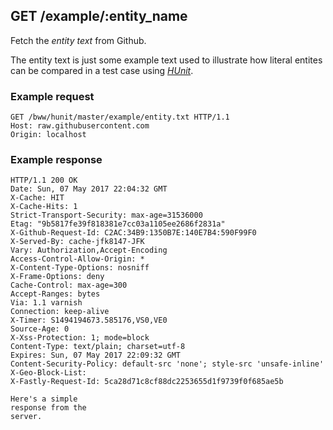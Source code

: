 ## GET /example/:entity_name
Fetch the *entity text* from Github.

The entity text is just some example text used to illustrate how literal
entites can be compared in a test case using [*HUnit*](https://github.com/bww/hunit).

### Example request

    GET /bww/hunit/master/example/entity.txt HTTP/1.1
    Host: raw.githubusercontent.com
    Origin: localhost
    
    
### Example response

    HTTP/1.1 200 OK
    Date: Sun, 07 May 2017 22:04:32 GMT
    X-Cache: HIT
    X-Cache-Hits: 1
    Strict-Transport-Security: max-age=31536000
    Etag: "9b5817fe39f818381e7cc03a1105ee2686f2831a"
    X-Github-Request-Id: C2AC:34B9:1350B7E:140E7B4:590F99F0
    X-Served-By: cache-jfk8147-JFK
    Vary: Authorization,Accept-Encoding
    Access-Control-Allow-Origin: *
    X-Content-Type-Options: nosniff
    X-Frame-Options: deny
    Cache-Control: max-age=300
    Accept-Ranges: bytes
    Via: 1.1 varnish
    Connection: keep-alive
    X-Timer: S1494194673.585176,VS0,VE0
    Source-Age: 0
    X-Xss-Protection: 1; mode=block
    Content-Type: text/plain; charset=utf-8
    Expires: Sun, 07 May 2017 22:09:32 GMT
    Content-Security-Policy: default-src 'none'; style-src 'unsafe-inline'
    X-Geo-Block-List: 
    X-Fastly-Request-Id: 5ca28d71c8cf88dc2253655d1f9739f0f685ae5b
    
    Here's a simple
    response from the
    server.
    


